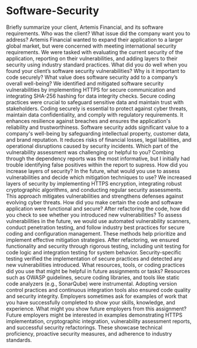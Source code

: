 # Software-Security
Briefly summarize your client, Artemis Financial, and its software requirements. Who was the client? What issue did the company want you to address?
Artemis Financial wanted to expand their application to a larger global market, but were concerned with meeting international security requirements. We were tasked with evaluating the current security of the application, reporting on their vulnerabilities, and adding layers to their security using industry standard practices.
What did you do well when you found your client’s software security vulnerabilities? Why is it important to code securely? What value does software security add to a company’s overall well-being?
We identified and mitigated software security vulnerabilities by implementing HTTPS for secure communication and integrating SHA-256 hashing for data integrity checks. Secure coding practices were crucial to safeguard sensitive data and maintain trust with stakeholders. Coding securely is essential to protect against cyber threats, maintain data confidentiality, and comply with regulatory requirements. It enhances resilience against breaches and ensures the application's reliability and trustworthiness. Software security adds significant value to a company's well-being by safeguarding intellectual property, customer data, and brand reputation. It reduces risks of financial losses, legal liabilities, and operational disruptions caused by security incidents.
Which part of the vulnerability assessment was challenging or helpful to you?
Combing through the dependency reports was the most informative, but I initially had trouble identifying false positives within the report to supress.
How did you increase layers of security? In the future, what would you use to assess vulnerabilities and decide which mitigation techniques to use?
We increased layers of security by implementing HTTPS encryption, integrating robust cryptographic algorithms, and conducting regular security assessments. This approach mitigates vulnerabilities and strengthens defenses against evolving cyber threats.
How did you make certain the code and software application were functional and secure? After refactoring the code, how did you check to see whether you introduced new vulnerabilities?
To assess vulnerabilities in the future, we would use automated vulnerability scanners, conduct penetration testing, and follow industry best practices for secure coding and configuration management. These methods help prioritize and implement effective mitigation strategies. After refactoring, we ensured functionality and security through rigorous testing, including unit testing for code logic and integration testing for system behavior. Security-specific testing verified the implementation of secure practices and detected any new vulnerabilities introduced.
What resources, tools, or coding practices did you use that might be helpful in future assignments or tasks?
Resources such as OWASP guidelines, secure coding libraries, and tools like static code analyzers (e.g., SonarQube) were instrumental. Adopting version control practices and continuous integration tools also ensured code quality and security integrity.
Employers sometimes ask for examples of work that you have successfully completed to show your skills, knowledge, and experience. What might you show future employers from this assignment?
Future employers might be interested in examples demonstrating HTTPS implementation, cryptographic integration, vulnerability assessment reports, and successful security refactorings. These showcase technical proficiency, proactive security measures, and adherence to industry standards.
